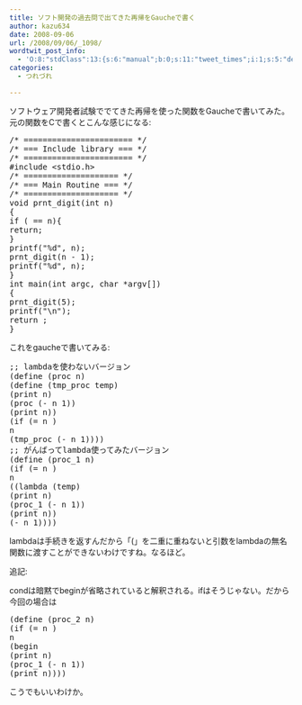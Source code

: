 ```yaml
---
title: ソフト開発の過去問で出てきた再帰をGaucheで書く
author: kazu634
date: 2008-09-06
url: /2008/09/06/_1098/
wordtwit_post_info:
  - 'O:8:"stdClass":13:{s:6:"manual";b:0;s:11:"tweet_times";i:1;s:5:"delay";i:0;s:7:"enabled";i:1;s:10:"separation";s:2:"60";s:7:"version";s:3:"3.7";s:14:"tweet_template";b:0;s:6:"status";i:2;s:6:"result";a:0:{}s:13:"tweet_counter";i:2;s:13:"tweet_log_ids";a:1:{i:0;i:4259;}s:9:"hash_tags";a:0:{}s:8:"accounts";a:1:{i:0;s:7:"kazu634";}}'
categories:
  - つれづれ

---
```

<div class="section">
<p>
    ソフトウェア開発者試験ででてきた再帰を使った関数をGaucheで書いてみた。元の関数をCで書くとこんな感じになる:
</p>
  
<pre class="syntax-highlight">
<span class="synComment">/* ======================= */</span>
<span class="synComment">/* === Include library === */</span>
<span class="synComment">/* ======================= */</span>
<span class="synPreProc">#include </span><span class="synConstant">&#60;stdio.h&#62;</span>
<span class="synComment">/* ==================== */</span>
<span class="synComment">/* === Main Routine === */</span>
<span class="synComment">/* ==================== */</span>
<span class="synType">void</span> prnt_digit(<span class="synType">int</span> n)
{
<span class="synStatement">if</span> (<span class="synConstant"></span> == n){
<span class="synStatement">return</span>;
}
printf(<span class="synConstant">&#34;</span><span class="synSpecial">%d</span><span class="synConstant">&#34;</span>, n);
prnt_digit(n - <span class="synConstant">1</span>);
printf(<span class="synConstant">&#34;</span><span class="synSpecial">%d</span><span class="synConstant">&#34;</span>, n);
}
<span class="synType">int</span> main(<span class="synType">int</span> argc, <span class="synType">char</span> *argv[])
{
prnt_digit(<span class="synConstant">5</span>);
printf(<span class="synConstant">&#34;</span><span class="synSpecial">\n</span><span class="synConstant">&#34;</span>);
<span class="synStatement">return</span> <span class="synConstant"></span>;
}
</pre>
  
<p>
    これをgaucheで書いてみる:
</p>
  
<pre class="syntax-highlight">
<span class="synComment">;; lambdaを使わないバージョン</span>
<span class="synSpecial">(</span>define <span class="synSpecial">(</span>proc n<span class="synSpecial">)</span>
<span class="synSpecial">(</span>define <span class="synSpecial">(</span>tmp_proc temp<span class="synSpecial">)</span>
<span class="synSpecial">(</span><span class="synStatement">print</span> n<span class="synSpecial">)</span>
<span class="synSpecial">(</span>proc <span class="synSpecial">(</span><span class="synStatement">-</span> n <span class="synConstant">1</span><span class="synSpecial">))</span>
<span class="synSpecial">(</span><span class="synStatement">print</span> n<span class="synSpecial">))</span>
<span class="synSpecial">(</span><span class="synStatement">if</span> <span class="synSpecial">(</span><span class="synStatement">=</span> n <span class="synConstant"></span><span class="synSpecial">)</span>
n
<span class="synSpecial">(</span>tmp_proc <span class="synSpecial">(</span><span class="synStatement">-</span> n <span class="synConstant">1</span><span class="synSpecial">))))</span>
<span class="synComment">;; がんばってlambda使ってみたバージョン</span>
<span class="synSpecial">(</span>define <span class="synSpecial">(</span>proc_1 n<span class="synSpecial">)</span>
<span class="synSpecial">(</span><span class="synStatement">if</span> <span class="synSpecial">(</span><span class="synStatement">=</span> n <span class="synConstant"></span><span class="synSpecial">)</span>
n
<span class="synSpecial">((</span><span class="synStatement">lambda</span> <span class="synSpecial">(</span>temp<span class="synSpecial">)</span>
<span class="synSpecial">(</span><span class="synStatement">print</span> n<span class="synSpecial">)</span>
<span class="synSpecial">(</span>proc_1 <span class="synSpecial">(</span><span class="synStatement">-</span> n <span class="synConstant">1</span><span class="synSpecial">))</span>
<span class="synSpecial">(</span><span class="synStatement">print</span> n<span class="synSpecial">))</span>
<span class="synSpecial">(</span><span class="synStatement">-</span> n <span class="synConstant">1</span><span class="synSpecial">))))</span>
</pre>
  
<p>
    lambdaは手続きを返すんだから「(」を二重に重ねないと引数をlambdaの無名関数に渡すことができないわけですね。なるほど。
</p>
  
<p>
    追記:
</p>
  
<p>
    condは暗黙でbeginが省略されていると解釈される。ifはそうじゃない。だから今回の場合は
</p>
  
<pre class="syntax-highlight">
<span class="synSpecial">(</span>define <span class="synSpecial">(</span>proc_2 n<span class="synSpecial">)</span>
<span class="synSpecial">(</span><span class="synStatement">if</span> <span class="synSpecial">(</span><span class="synStatement">=</span> n <span class="synConstant"></span><span class="synSpecial">)</span>
n
<span class="synSpecial">(</span>begin
<span class="synSpecial">(</span><span class="synStatement">print</span> n<span class="synSpecial">)</span>
<span class="synSpecial">(</span>proc_1 <span class="synSpecial">(</span><span class="synStatement">-</span> n <span class="synConstant">1</span><span class="synSpecial">))</span>
<span class="synSpecial">(</span><span class="synStatement">print</span> n<span class="synSpecial">))))</span>
</pre>
  
<p>
    こうでもいいわけか。
</p>
</div>